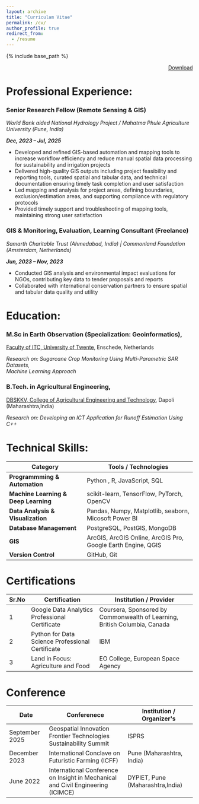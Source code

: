 ```yaml
---
layout: archive
title: "Curriculam Vitae"
permalink: /cv/
author_profile: true
redirect_from:
  - /resume
---
```


{% include base_path %}

<div class="cv-download-links" style="text-align: right;">
  <a href="{{ base_path }}/files/Resume_OmkarJadhav_DataScientist.pdf" class="btn btn--primary">Download</a>
</div>

Professional Experience:
===

<!-- * December 2023- July 2025: __Senior Researcher-RS & GIS__
  * World Bank aided NHP Project, Ministry of Jalshakti (Government of India)
  * Project: Gradual Development of Irrigation Management System for Continuous <br>Assessment of Performance/ Benchmarking of Pench Irrigation Project, Nagpur<br> -->

<!-- * July 2024: __Course Co-ordinator__ (Geoinformatics-short course)
  * Mahatma Phule Agricultural University, Rahuri (Maharashtra,India)
  * Coordinating a comprehensive training program focused on Remote Sensing <br>and GIS with Geoinformatics as a specialization. Mentoring students from <br>agriculture 
background about choosing GIS as future -->

<!-- * Mar 2023-September 2023: __GIS & MEL Expert__ (Freelancer)
  * Commonland Foundation, Amsterdam (Netherlands) association with<br>Samerth Charitable Trust, Ahmedabad (India) -->

<!-- Code:2 -->

### Senior Research Fellow (Remote Sensing & GIS) 
*World Bank aided National Hydrology Project / Mahatma Phule Agriculture University (Pune, India)*  

**_Dec, 2023 – Jul, 2025_**
 
  - Developed and refined GIS-based automation and mapping tools to increase workflow efficiency and reduce manual spatial data processing for sustainability and irrigation projects
  - Delivered high-quality GIS outputs including project feasibility and reporting tools, curated spatial and tabular data, and technical documentation ensuring timely task completion and user satisfaction
  - Led mapping and analysis for project areas, defining boundaries, exclusion/estimation areas, and supporting compliance with regulatory protocols
  - Provided timely support and troubleshooting of mapping tools, maintaining strong user satisfaction

<!-- ### Course Co-Ordinator (RS & GIS Training Program)  
**Jul 2024 – Aug 2025**  
  - Delivered training in best practice spatial data management, automation, and GIS tool usage for technical teams
  - Developed procedures for efficient tracking of project data and mapped improvements for process delivery and compliance -->

### GIS & Monitoring, Evaluation, Learning Consultant (Freelance) 
*Samarth Charitable Trust (Ahmedabad, India) | Commonland Foundation (Amsterdam, Netherlands)*  

**_Jun, 2023 – Nov, 2023_**

  - Conducted GIS analysis and environmental impact evaluations for NGOs, contributing key data to tender proposals and reports
  - Collaborated with international conservation partners to ensure spatial and tabular data quality and utility

Education:
===
### __M.Sc in Earth Observation (Specialization: Geoinformatics),__
[Faculty of ITC, University of Twente](https://www.itc.nl/), Enschede, Netherlands 

_Research on: Sugarcane Crop Monitoring Using Multi-Parametric SAR Datasets,<br>Machine Learning Approach_

### __B.Tech. in Agricultural Engineering,__
[DBSKKV, College of Agricultural Engineering and Technology](https://www.dbskkv.org/faculty/engineering), Dapoli (Maharashtra,India)

_Research on: Developing an ICT Application for Runoff Estimation Using C++_


Technical Skills:
===

| Category                   | Tools / Technologies                                                                                                                                         |
|----------------------------|--------------------------------------------------------------------------------------------------------------------------------------------------------------|
| **Programmming & Automation**   | Python , R, JavaScript, SQL |
| **Machine Learning & Deep Learning**  | scikit-learn, TensorFlow, PyTorch, OpenCV |
| **Data Analysis & Visualization**   | Pandas, Numpy, Matplotlib, seaborn, Micosoft Power BI |
| **Database Management**               | PostgreSQL, PostGIS, MongoDB |
| **GIS**              |  ArcGIS, ArcGIS Online, ArcGIS Pro, Google Earth Engine, QGIS
| **Version Control**              | GitHub, Git       |


<!-- Publications
======
  <ul>{% for post in site.publications reversed %}
    {% include archive-single-cv.html %}
  {% endfor %}</ul>
  
Talks
======
  <ul>{% for post in site.talks reversed %}
    {% include archive-single-talk-cv.html  %}
  {% endfor %}</ul> -->

 
Certifications
===

| Sr.No         | Certification                                   | Institution / Provider                                                 |
|--------------|-------------------------------------------------|-----------------------------------------------------------------------|
| 1     | Google Data Analytics Professional Certificate  | Coursera, Sponsored by Commonwealth of Learning, British Columbia, Canada |
| 2    | Python for Data Science Professional Certificate            | IBM                                     |
| 3    | Land in Focus: Agriculture and Food             | EO College, European Space Agency                                     |


Conference
===

| Date         | Conferenece                                | Institution / Organizer's                                                 |
|--------------|-------------------------------------------------|-----------------------------------------------------------------------|
| September 2025     | Geospatial Innovation Frontier Technologies Sustainability Summit  | ISPRS |
| December 2023    | International Conclave on Futuristic Farming (ICFF)            | Pune (Maharashtra, India)                                     |
| June 2022    | International Conference on Insight in Mechanical and Civil Engineering (ICIMCE)             | DYPIET, Pune (Maharashtra,India)  
